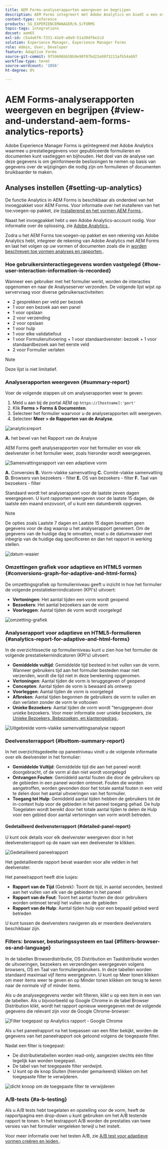 ```yaml
---
title: AEM Forms-analyserapporten weergeven en begrijpen
description: AEM Forms integreert met Adobe Analytics en biedt u een overzicht en gedetailleerde analyses van uw gepubliceerde adaptieve formulieren.
content-type: reference
products: SG_EXPERIENCEMANAGER/6.5/FORMS
topic-tags: integrations
docset: aem65
exl-id: c5a4e6f6-f331-41e9-a0a9-51a30df6e2cd
solution: Experience Manager, Experience Manager Forms
role: Admin, User, Developer
feature: Adaptive Forms
source-git-commit: 9f59606bb58b9e90f07bd22e89f3213afb54a697
workflow-type: tm+mt
source-wordcount: '1056'
ht-degree: 0%

---
```


# AEM Forms-analyserapporten weergeven en begrijpen {#view-and-understand-aem-forms-analytics-reports}

Adobe Experience Manager Forms is geïntegreerd met Adobe Analytics waarmee u prestatiegegevens voor gepubliceerde formulieren en documenten kunt vastleggen en bijhouden. Het doel van de analyse van deze gegevens is om geïnformeerde beslissingen te nemen op basis van gegevens over de wijzigingen die nodig zijn om formulieren of documenten bruikbaarder te maken.

## Analyses instellen {#setting-up-analytics}

De functie Analytics in AEM Forms is beschikbaar als onderdeel van het invoegpakket voor AEM Forms. Voor informatie over het installeren van het toe:voegen-op pakket, zie [ Installerend en het vormen AEM Forms ](../../forms/using/installing-configuring-aem-forms-osgi.md).

Naast het invoegpakket hebt u een Adobe Analytics-account nodig. Voor informatie over de oplossing, zie [ Adobe Analytics ](https://www.adobe.com/solutions/digital-analytics.html).

Zodra u het AEM Forms toe:voegen-op pakket en een rekening van Adobe Analytics hebt, integreer de rekening van Adobe Analytics met AEM Forms en laat het volgen op uw vormen of documenten zoals die in [ worden beschreven toe vormen analyses en rapporten ](../../forms/using/configure-analytics-forms-documents.md).

### Hoe gebruikersinteractiegegevens worden vastgelegd {#how-user-interaction-information-is-recorded}

Wanneer een gebruiker met het formulier werkt, worden de interacties opgenomen en naar de Analyseserver verzonden. De volgende lijst wijst op servervraag voor diverse gebruikersactiviteiten:

* 2 gesprekken per veld per bezoek
* 1 voor een bezoek aan een panel
* 1 voor opslaan
* 2 voor verzending
* 2 voor opslaan
* 1 voor hulp
* 1 voor elke validatiefout
* 1 voor Formulieruitvoering + 1 voor standaardvenster: bezoek + 1 voor standaardbezoek aan het eerste veld
* 2 voor Formulier verlaten

>[!NOTE]
>
>Deze lijst is niet limitatief.

### Analyserapporten weergeven {#summary-report}

Voer de volgende stappen uit om analyserapporten weer te geven:

1. Meld u aan bij de portal AEM op `https://[hostname]:'port'`
1. Klik **Forms > Forms &amp; Documenten**.
1. Selecteer het formulier waarvoor u de analyserapporten wilt weergeven.
1. Selecteer **Meer > de Rapporten van de Analyse**.

![ analyticsreport ](assets/analyticsreport.png)

**A.** het bevel van het Rapport van de Analyse

AEM Forms geeft analyserapporten voor het formulier en voor elk deelvenster in het formulier weer, zoals hieronder wordt weergegeven.

![ Samenvattingsrapport van een adaptieve vorm ](assets/analyticsdashboard_callout.png)

**A.** Conversies **B.** Vorm-vlakke samenvatting **C.** Comité-vlakke samenvatting **D.** Browsers van bezoekers - filter **E.** OS van bezoekers - filter **F.** Taal van bezoekers - filter

Standaard wordt het analyserapport voor de laatste zeven dagen weergegeven. U kunt rapporten weergeven voor de laatste 15 dagen, de laatste één maand enzovoort, of u kunt een datumbereik opgeven.

>[!NOTE]
>
>De opties zoals Laatste 7 dagen en Laatste 15 dagen bevatten geen gegevens voor de dag waarop u het analyserapport genereert. Om de gegevens van de huidige dag te omvatten, moet u de datumwaaier met inbegrip van de huidige dag specificeren en dan het rapport in werking stellen.

![ datum-waaier ](assets/date-range.png)

### Omzettingen grafiek voor adaptieve en HTML5 vormen {#conversions-graph-for-adaptive-and-html-forms}

De omzettingsgrafiek op formulierniveau geeft u inzicht in hoe het formulier de volgende prestatiekernindicatoren (KPI&#39;s) uitvoert:

* **Vertoningen**: Het aantal tijden een vorm wordt geopend
* **Bezoekers**: Het aantal bezoekers aan de vorm
* **Voorleggen**: Aantal tijden de vorm wordt voorgelegd

![ omzetting-grafiek ](assets/conversion-graph.png)

### Analyserapport voor adaptieve en HTML5-formulieren {#analytics-report-for-adaptive-and-html-forms}

In de overzichtssectie op formulierniveau kunt u zien hoe het formulier de volgende prestatiekernindicatoren (KPI&#39;s) uitvoert:

* **Gemiddelde vultijd**: Gemiddelde tijd besteed in het vullen van de vorm. Wanneer gebruikers tijd aan het formulier besteden maar niet verzenden, wordt die tijd niet in deze berekening opgenomen.
* **Vertoningen**: Aantal tijden de vorm is teruggegeven of geopend
* **Concepten**: Aantal tijden de vorm is bewaard als ontwerp
* **Voorleggen**: Aantal tijden de vorm is voorgelegd
* **Afbreken**: Aantal tijden begonnen de gebruikers de vorm te vullen en dan verlaten zonder de vorm te voltooien
* **Unieke Bezoekers**: Aantal tijden de vorm wordt &quot;teruggegeven door unieke bezoekers. Voor meer informatie over unieke bezoekers, zie [ Unieke Bezoekers, Bebezoeken, en klantengedrag ](https://helpx.adobe.com/analytics/kb/unique-visitors-visitor-behavior.html).

![ Uitgebreide vorm-vlakke samenvattingsanalyse rapport ](assets/analytics-report.png)

### Deelvensterrapport {#bottom-summary-report}

In het overzichtsgedeelte op paneelniveau vindt u de volgende informatie over elk deelvenster in het formulier:

* **Gemiddelde Vultijd**: Gemiddelde tijd die aan het paneel wordt doorgebracht, of de vorm al dan niet wordt voorgelegd
* **Ontvangen Fouten**: Gemiddeld aantal fouten die door de gebruikers op de gebieden in een paneel worden ontmoet. Fouten die worden aangetroffen, worden gevonden door het totale aantal fouten in een veld te delen door het aantal uitvoeringen van het formulier.
* **Toegang tot Hulp**: Gemiddeld aantal tijden hebben de gebruikers tot de in-context hulp voor de gebieden in het paneel toegang gehad. De hulp Toegelaten wordt bereikt door het totale aantal tijden te delen de Hulp voor een gebied door aantal vertoningen van vorm wordt betreden.

#### Gedetailleerd deelvensterrapport {#detailed-panel-report}

U kunt ook details voor elk deelvenster weergeven door in het deelvensterrapport op de naam van een deelvenster te klikken.

![ Gedetailleerd paneelrapport ](assets/panel-report-detailed.png)

Het gedetailleerde rapport bevat waarden voor alle velden in het deelvenster.

Het paneelrapport heeft drie lusjes:

* **Rapport van de Tijd** (Gebrek): Toont de tijd, in aantal seconden, besteed aan het vullen van elk van de gebieden in het paneel
* **Rapport van de Fout**: Toont het aantal fouten die door gebruikers worden ontmoet terwijl het vullen van de gebieden
* **Rapport van de Hulp**: Aantal tijden hulp voor een bepaald gebied werd betreden

U kunt tussen de deelvensters navigeren als er meerdere deelvensters beschikbaar zijn.

### Filters: browser, besturingssysteem en taal {#filters-browser-os-and-language}

In de tabellen Browserdistributie, OS Distribution en Taaldistributie worden de uitvoeringen, bezoekers en verzendingen weergegeven volgens browsers, OS en Taal van formuliergebruikers. In deze tabellen worden standaard maximaal vijf items weergegeven. U kunt op Meer tonen klikken om meer items weer te geven en op Minder tonen klikken om terug te keren naar de normale vijf of minder items.

Als u de analysegegevens verder wilt filteren, klikt u op een item in een van de tabellen. Als u bijvoorbeeld op Google Chrome in de tabel Browser Distribution klikt, wordt het rapport opnieuw weergegeven met de volgende gegevens die relevant zijn voor de Google Chrome-browser:

![ Filter toegepast op Analytics rapport - Google Chrome ](assets/filter-1.png)

Als u het paneelrapport na het toepassen van een filter bekijkt, worden de gegevens van het paneelrapport ook getoond volgens de toegepaste filter.

Nadat een filter is toegepast:

* De distributietabellen worden read-only, aangezien slechts één filter tegelijk kan worden toegepast.
* De tabel van het toegepaste filter verdwijnt.
* U kunt op de knop Sluiten (hieronder gemarkeerd) klikken om het toegepaste filter te verwijderen.

![ dicht knoop om de toegepaste filter ](assets/close-filter.png) te verwijderen

### A/B-tests {#a-b-testing}

Als u A/B tests hebt toegelaten en opstelling voor de vorm, heeft de rapportpagina een drop-down u kunt gebruiken om het A/B testende rapport te tonen. In het testrapport A/B worden de prestaties van twee versies van het formulier vergeleken terwijl u het instelt.

Voor meer informatie over het testen A/B, zie [ A/B test voor adaptieve vormen creëren en leiden ](../../forms/using/ab-testing-adaptive-forms.md).
